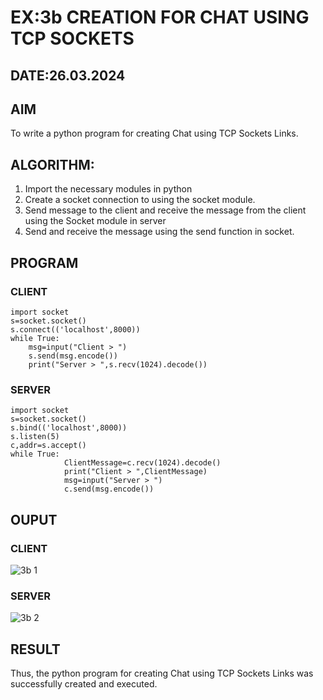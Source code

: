 # EX:3b CREATION FOR CHAT USING TCP SOCKETS
## DATE:26.03.2024
## AIM
To write a python program for creating Chat using TCP Sockets Links.
## ALGORITHM:
1. Import the necessary modules in python
2. Create a socket connection to using the socket module.
3. Send message to the client and receive the message from the client using the Socket module in
 server
4. Send and receive the message using the send function in socket.
## PROGRAM
### CLIENT
```
import socket 
s=socket.socket() 
s.connect(('localhost',8000)) 
while True: 
    msg=input("Client > ") 
    s.send(msg.encode()) 
    print("Server > ",s.recv(1024).decode())
```
### SERVER
```
import socket 
s=socket.socket() 
s.bind(('localhost',8000)) 
s.listen(5) 
c,addr=s.accept() 
while True: 
            ClientMessage=c.recv(1024).decode() 
            print("Client > ",ClientMessage) 
            msg=input("Server > ") 
            c.send(msg.encode())
```
## OUPUT
### CLIENT

![3b 1](https://github.com/Divya110205/3b_CHAT_USING_TCP_SOCKETS/assets/119404855/17c7ce9c-b92e-4ad8-9a4d-84e04a0e6b59)

### SERVER

![3b 2](https://github.com/Divya110205/3b_CHAT_USING_TCP_SOCKETS/assets/119404855/b0f40891-b68f-4f44-ab1b-b827a7e670b2)

## RESULT
Thus, the python program for creating Chat using TCP Sockets Links was successfully 
created and executed.
